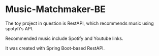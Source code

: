 # Music-Matchmaker-BE
The toy project in question is RestAPI, which recommends music using spotyfi's API.

Recommended music include Spotify and Youtube links.

It was created with Spring Boot-based RestAPI.
